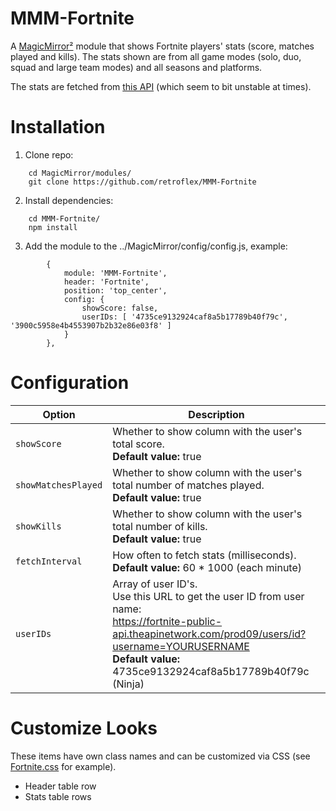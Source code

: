 # MMM-Fortnite
A [MagicMirror²](https://github.com/MichMich/MagicMirror) module that shows Fortnite players' stats (score, matches played and kills). The stats shown are from all game modes (solo, duo, squad and large team modes) and all seasons and platforms.

The stats are fetched from [this API](https://fortniteapi.com) (which seem to bit unstable at times).

# Installation
1. Clone repo:
```
	cd MagicMirror/modules/
	git clone https://github.com/retroflex/MMM-Fortnite
```
2. Install dependencies:
```
	cd MMM-Fortnite/
	npm install
```
3. Add the module to the ../MagicMirror/config/config.js, example:
```
		{
			module: 'MMM-Fortnite',
			header: 'Fortnite',
			position: 'top_center',
			config: {
				showScore: false,
				userIDs: [ '4735ce9132924caf8a5b17789b40f79c', '3900c5958e4b4553907b2b32e86e03f8' ]
			}
		},
```
# Configuration
| Option                   | Description
| -------------------------| -----------
| `showScore`              | Whether to show column with the user's total score.<br />**Default value:** true
| `showMatchesPlayed`      | Whether to show column with the user's total number of matches played.<br />**Default value:** true
| `showKills`              | Whether to show column with the user's total number of kills.<br />**Default value:** true
| `fetchInterval`          | How often to fetch stats (milliseconds).<br />**Default value:** 60 * 1000 (each minute)
| `userIDs`                | Array of user ID's.<br />Use this URL to get the user ID from user name:<br />https://fortnite-public-api.theapinetwork.com/prod09/users/id?username=YOURUSERNAME<br />**Default value:** 4735ce9132924caf8a5b17789b40f79c (Ninja)

# Customize Looks
These items have own class names and can be customized via CSS (see [Fortnite.css](https://github.com/retroflex/MMM-Fortnite/blob/master/MMM-Fortnite.css) for example).
* Header table row
* Stats table rows
